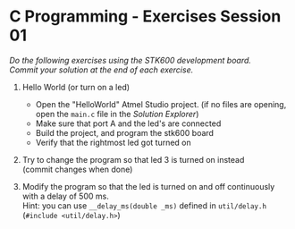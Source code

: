 # C Programming - Exercises Session 01

*Do the following exercises using the STK600 development board.  
Commit your solution at the end of each exercise.*

1. Hello World (or turn on a led)
    * Open the "HelloWorld" Atmel Studio project. (if no files are opening, open the `main.c` file in the *Solution Explorer*)
    * Make sure that port A and the led's are connected
    * Build the project, and program the stk600 board
    * Verify that the rightmost led got turned on

1. Try to change the program so that led 3 is turned on instead  
    (commit changes when done)

1. Modify the program so that the led is turned on and off continuously with a delay of 500 ms.  
    Hint: you can use `__delay_ms(double _ms)` defined in `util/delay.h` (`#include <util/delay.h>`)  